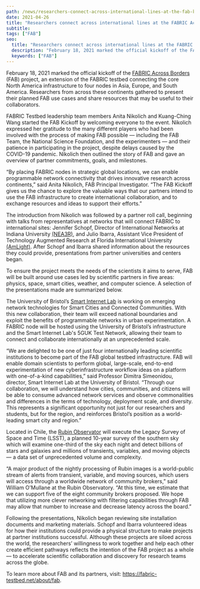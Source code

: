 ```yaml
---
path: /news/researchers-connect-across-international-lines-at-the-fab-kickoff
date: 2021-04-26
title: "Researchers connect across international lines at the FABRIC Across Borders Kickoff"
subtitle:
tags: ["FAB"]
seo:
  title: "Researchers connect across international lines at the FABRIC Across Borders Kickoff"
  description: "February 18, 2021 marked the official kickoff of the FABRIC Across Borders (FAB) project, an extension of the FABRIC testbed connecting the core North America infrastructure to four nodes in Asia, Europe, and South America."
  keywords: ["FAB"]
---
```


February 18, 2021 marked the official kickoff of the <a href="https://fabric-testbed.net/about/fab">FABRIC Across Borders</a> (FAB) project, an extension of the FABRIC testbed connecting the core North America infrastructure to four nodes in Asia, Europe, and South America. Researchers from across these continents gathered to present their planned FAB use cases and share resources that may be useful to their collaborators.

FABRIC Testbed leadership team members Anita Nikolich and Kuang-Ching Wang started the FAB Kickoff by welcoming everyone to the event. Nikolich expressed her gratitude to the many different players who had been involved with the process of making FAB possible — including the FAB Team, the National Science Foundation, and the experimenters — and their patience in participating in the project, despite delays caused by the COVID-19 pandemic. Nikolich then outlined the story of FAB and gave an overview of partner commitments, goals, and milestones.

“By placing FABRIC nodes in strategic global locations, we can enable programmable network connectivity that drives innovative research across continents,” said Anita Nikolich, FAB Principal Investigator. “The FAB Kickoff gives us the chance to explore the valuable ways that our partners intend to use the FAB infrastructure to create international collaboration, and to exchange resources and ideas to support their efforts.”

The introduction from Nikolich was followed by a partner roll call, beginning with talks from representatives at networks that will connect FABRIC to international sites: Jennifer Schopf, Director of International Networks at Indiana University <a href="https://internationalnetworks.iu.edu/projects/NEA3R/index.html">(NEA3R)</a>, and Julio Ibarra, Assistant Vice President of Technology Augmented Research at Florida International University <a href="https://www.amlight.net/">(AmLight)</a>. After Schopf and Ibarra shared information about the resources they could provide, presentations from partner universities and centers began.

To ensure the project meets the needs of the scientists it aims to serve, FAB will be built around use cases led by scientific partners in five areas: physics, space, smart cities, weather, and computer science. A selection of the presentations made are summarized below.

The University of Bristol’s <a href="http://bristol.ac.uk/engineering/research/smart/">Smart Internet Lab</a> is working on emerging network technologies for Smart Cities and Connected Communities. With this new collaboration, their team will exceed national boundaries and exploit the benefits of programmable networks in urban experimentation. A FABRIC node will be hosted using the University of Bristol’s infrastructure and the Smart Internet Lab's 5GUK Test Network, allowing their team to connect and collaborate internationally at an unprecedented scale.

“We are delighted to be one of just four internationally leading scientific institutions to become part of the FAB global testbed infrastructure. FAB will enable domain scientists to perform global, large-scale, end-to-end experimentation of new cyberinfrastructure workflow ideas on a platform with one-of-a-kind capabilities,” said Professor Dimitra Simeonidou, director, Smart Internet Lab at the University of Bristol. “Through our collaboration, we will understand how cities, communities, and citizens will be able to consume advanced network services and observe commonalities and differences in the terms of technology, deployment scale, and diversity. This represents a significant opportunity not just for our researchers and students, but for the region, and reinforces Bristol’s position as a world-leading smart city and region.”

Located in Chile, the <a href="https://www.lsst.org/">Rubin Observator</a> will execute the Legacy Survey of Space and Time (LSST), a planned 10-year survey of the southern sky which will examine one-third of the sky each night and detect billions of stars and galaxies and millions of transients, variables, and moving objects — a data set of unprecedented volume and complexity.

“A major product of the nightly processing of Rubin images is a world-public stream of alerts from transient, variable, and moving sources, which users will access through a worldwide network of community brokers,” said William O'Mullane at the Rubin Observatory. “At this time, we estimate that we can support five of the eight community brokers proposed. We hope that utilizing more clever networking with filtering capabilities through FAB may allow that number to increase and decrease latency across the board.”

Following the presentations, Nikolich began reviewing site installation documents and marketing materials. Schopf and Ibarra volunteered ideas for how their institutions could provide a physical structure to make projects at partner institutions successful. Although these projects are siloed across the world, the researchers’ willingness to work together and help each other create efficient pathways reflects the intention of the FAB project as a whole — to accelerate scientific collaboration and discovery for research teams across the globe.

To learn more about FAB and its partners, visit: <a href="https://fabric-testbed.net/about/fab">https://fabric-testbed.net/about/fab</a>.
